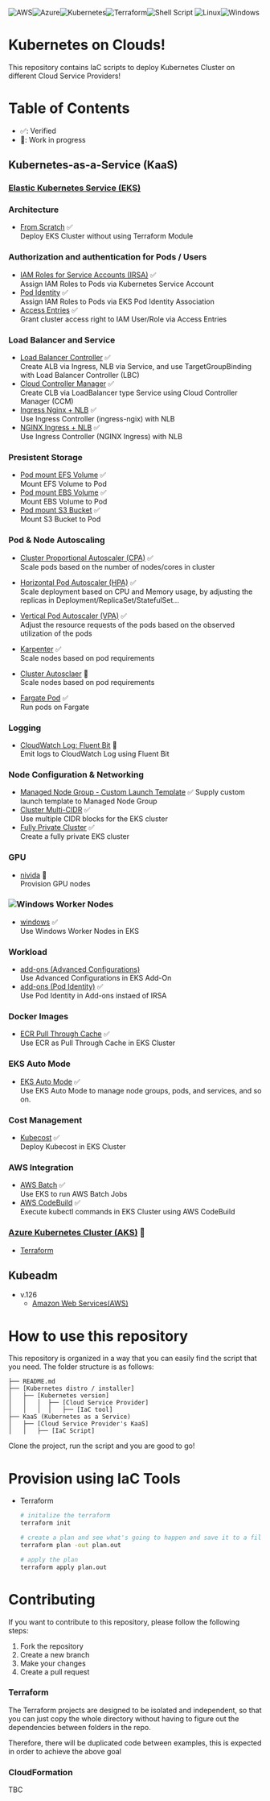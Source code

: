 ![AWS](https://img.shields.io/badge/AWS-%23FF9900.svg?style=for-the-badge&logo=amazon-aws&logoColor=white)![Azure](https://img.shields.io/badge/azure-%230072C6.svg?style=for-the-badge&logo=microsoftazure&logoColor=white)![Kubernetes](https://img.shields.io/badge/kubernetes-%23326ce5.svg?style=for-the-badge&logo=kubernetes&logoColor=white)![Terraform](https://img.shields.io/badge/terraform-%235835CC.svg?style=for-the-badge&logo=terraform&logoColor=white)![Shell Script](https://img.shields.io/badge/shell_script-%23121011.svg?style=for-the-badge&logo=gnu-bash&logoColor=white)
![Linux](https://img.shields.io/badge/Linux-FCC624?style=for-the-badge&logo=linux&logoColor=black)![Windows](https://img.shields.io/badge/Windows-0078D6?style=for-the-badge&logo=windows&logoColor=white)
# Kubernetes on Clouds!
This repository contains IaC scripts to deploy Kubernetes Cluster on different Cloud Service Providers!

# Table of Contents
- ✅: Verified
- 🔨: Work in progress
## Kubernetes-as-a-Service (KaaS)
### [Elastic Kubernetes Service (EKS)](/KaaS/Elastic%20Kubernetes%20Service(EKS)/)

### Architecture
- [From Scratch](/KaaS/Elastic%20Kubernetes%20Service(EKS)/Terraform/from-scratch/README.md) ✅  
  Deploy EKS Cluster without using Terraform Module

### Authorization and authentication for Pods / Users
- [IAM Roles for Service Accounts (IRSA)](/KaaS/Elastic%20Kubernetes%20Service%28EKS%29/Terraform/irsa/README.md) ✅  
  Assign IAM Roles to Pods via Kubernetes Service Account
- [Pod Identity](/KaaS/Elastic%20Kubernetes%20Service%28EKS%29/Terraform/pod-identity/README.md) ✅  
  Assign IAM Roles to Pods via EKS Pod Identity Association
- [Access Entries](/KaaS//Elastic%20Kubernetes%20Service(EKS)/Terraform/access-entries/README.md) ✅  
  Grant cluster access right to IAM User/Role via Access Entries

### Load Balancer and Service 
- [Load Balancer Controller](/KaaS/Elastic%20Kubernetes%20Service%28EKS%29/Terraform/load-balancer/README.md) ✅  
  Create ALB via Ingress, NLB via Service, and use TargetGroupBinding with Load Balancer Controller (LBC)
- [Cloud Controller Manager](/KaaS/Elastic%20Kubernetes%20Service%28EKS%29/Terraform/cloud-controller-manager/README.md) ✅  
  Create CLB via LoadBalancer type Service using Cloud Controller Manager (CCM)
- [Ingress Nginx + NLB](/KaaS/Elastic%20Kubernetes%20Service%28EKS%29/Terraform/ingress-nginx-nlb/README.md) ✅  
  Use Ingress Controller (ingress-ngix) with NLB
- [NGINX Ingress + NLB](/KaaS/Elastic%20Kubernetes%20Service%28EKS%29/Terraform/nginx-ingress-nlb/README.md) ✅  
  Use Ingress Controller (NGINX Ingress) with NLB

### Presistent Storage
- [Pod mount EFS Volume](/KaaS/Elastic%20Kubernetes%20Service(EKS)/Terraform/pod-mount-efs-volume/README.md) ✅  
  Mount EFS Volume to Pod
- [Pod mount EBS Volume](/KaaS/Elastic%20Kubernetes%20Service(EKS)/Terraform/pod-mount-ebs-volume/README.md) ✅  
  Mount EBS Volume to Pod
- [Pod mount S3 Bucket](/KaaS/Elastic%20Kubernetes%20Service(EKS)/Terraform/pod-mount-s3-bucket/README.md) ✅  
  Mount S3 Bucket to Pod

### Pod & Node Autoscaling
- [Cluster Proportional Autoscaler (CPA)](/KaaS/Elastic%20Kubernetes%20Service(EKS)/Terraform/cpa/README.md)  ✅  
  Scale pods based on the number of nodes/cores in cluster
- [Horizontal Pod Autoscaler (HPA)](/KaaS/Elastic%20Kubernetes%20Service(EKS)/Terraform/horizontal-pod-autoscaler/README.md) ✅  
  Scale deployment based on CPU and Memory usage, by adjusting the replicas in Deployment/ReplicaSet/StatefulSet...
- [Vertical Pod Autoscaler (VPA)](/KaaS/Elastic%20Kubernetes%20Service(EKS)/Terraform/vertical-pod-autoscaler/README.md) ✅  
  Adjust the resource requests of the pods based on the observed utilization of the pods

  
- [Karpenter](/KaaS/Elastic%20Kubernetes%20Service(EKS)/Terraform/karpenter/README.md) ✅  
  Scale nodes based on pod requirements
- [Cluster Autosclaer](/KaaS/Elastic%20Kubernetes%20Service(EKS)/Terraform/cluster-autoscaler/README.md) 🔨  
  Scale nodes based on pod requirements
- [Fargate Pod](/KaaS/Elastic%20Kubernetes%20Service(EKS)/Terraform/fargate-pod/README.md) ✅  
  Run pods on Fargate
### Logging
- [CloudWatch Log: Fluent Bit](/KaaS/Elastic%20Kubernetes%20Service(EKS)/Terraform/cloudwatch-log-fluent-bit/README.md) 🔨  
  Emit logs to CloudWatch Log using Fluent Bit

### Node Configuration & Networking
- [Managed Node Group - Custom Launch Template](/KaaS/Elastic%20Kubernetes%20Service(EKS)/Terraform/mng-custom-lt/README.md) ✅
  Supply custom launch template to Managed Node Group  
- [Cluster Multi-CIDR](/KaaS/Elastic%20Kubernetes%20Service(EKS)/Terraform/multi-cidr/README.md) ✅  
  Use multiple CIDR blocks for the EKS cluster
- [Fully Private Cluster](/KaaS/Elastic%20Kubernetes%20Service(EKS)/Terraform/fully-private-cluster/README.md) ✅  
  Create a fully private EKS cluster

### GPU
- [nivida](/KaaS/Elastic%20Kubernetes%20Service(EKS)/Terraform/nivida/README.md) 🔨  
  Provision GPU nodes


### ![Windows](https://img.shields.io/badge/Windows-0078D6?style=for-the-badge&logo=windows&logoColor=white) Worker Nodes  
- [windows](/KaaS/Elastic%20Kubernetes%20Service(EKS)/Terraform/windows/README.md) ✅  
  Use Windows Worker Nodes in EKS

### Workload
- [add-ons (Advanced Configurations)](/KaaS/Elastic%20Kubernetes%20Service(EKS)/Terraform/add-ons/README.md)   
  Use Advanced Configurations in EKS Add-On
- [add-ons (Pod Identity)](/KaaS/Elastic%20Kubernetes%20Service(EKS)/EKSCTL/Add-On-Pod-Identity/README.md) ✅  
  Use Pod Identity in Add-ons instaed of IRSA

### Docker Images
- [ECR Pull Through Cache](/KaaS/Elastic%20Kubernetes%20Service(EKS)/Terraform/ecr-pull-through-cache/README.md) ✅  
  Use ECR as Pull Through Cache in EKS Cluster

### EKS Auto Mode
- [EKS Auto Mode](/KaaS/Elastic%20Kubernetes%20Service(EKS)/Terraform/eks-auto-mode/README.md) ✅  
  Use EKS Auto Mode to manage node groups, pods, and services, and so on.

### Cost Management
- [Kubecost](/KaaS/Elastic%20Kubernetes%20Service(EKS)/Terraform/kubecost/README.md) ✅  
  Deploy Kubecost in EKS Cluster

### AWS Integration
- [AWS Batch](/KaaS/Elastic%20Kubernetes%20Service(EKS)/Terraform/aws-batch/README.md) ✅  
  Use EKS to run AWS Batch Jobs
- [AWS CodeBuild](/KaaS/Elastic%20Kubernetes%20Service(EKS)/Terraform/codebuild-interactions/README.md) ✅  
  Execute kubectl commands in EKS Cluster using AWS CodeBuild
  
### [Azure Kubernetes Cluster (AKS)](/KaaS/Azure%20Kubernetes%20Service(AKS)/) 🔨
- [Terraform](/KaaS/Azure%20Kubernetes%20Service(AKS)/Terraform/README.md)

## Kubeadm
  - v.126
    - [Amazon Web Services(AWS)](/Kubeadm/1.26/AWS)

# How to use this repository
This repository is organized in a way that you can easily find the script that you need. The folder structure is as follows:

```
├── README.md
├── [Kubernetes distro / installer]
│   ├── [Kubernetes version]
│   │   │  ├── [Cloud Service Provider]
│   │   │  │   ├── [IaC tool]
├── KaaS (Kubernetes as a Service)
│   ├── [Cloud Service Provider's KaaS]
│   │   ├── [IaC Script]

```
Clone the project, run the script and you are good to go!

# Provision using IaC Tools
- Terraform
  ```sh
  # initalize the terraform
  terraform init

  # create a plan and see what's going to happen and save it to a file
  terraform plan -out plan.out

  # apply the plan
  terraform apply plan.out
  ```


# Contributing
If you want to contribute to this repository, please follow the following steps:
1. Fork the repository
2. Create a new branch
3. Make your changes
4. Create a pull request

  ### Terraform
  The Terraform projects are designed to be isolated and independent, so that you can just copy the whole directory without having to figure out the dependencies between folders in the repo.

  Therefore, there will be duplicated code between examples, this is expected in order to achieve the above goal

  ### CloudFormation
  TBC